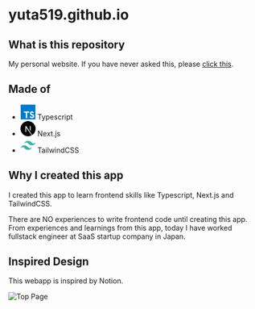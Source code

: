 # yuta519.github.io

## What is this repository
My personal website. If you have never asked this, please [click this](https://yuta519.github.io/).

## Made of
- <img src="https://raw.githubusercontent.com/devicons/devicon/9f4f5cdb393299a81125eb5127929ea7bfe42889/icons/typescript/typescript-original.svg" alt="Typescript" width="30" height="30"> Typescript
- <img src="https://raw.githubusercontent.com/devicons/devicon/9f4f5cdb393299a81125eb5127929ea7bfe42889/icons/nextjs/nextjs-original.svg" alt="Typescript" width="30" height="30"> Next.js
- <img src="https://raw.githubusercontent.com/devicons/devicon/9f4f5cdb393299a81125eb5127929ea7bfe42889/icons/tailwindcss/tailwindcss-plain.svg" alt="Typescript" width="30" height="30"> TailwindCSS

## Why I created this app
I created this app to learn frontend skills like Typescript, Next.js and TailwindCSS.

There are NO experiences to write frontend code until creating this app.
From experiences and learnings from this app, today I have worked fullstack engineer at SaaS startup company in Japan.


## Inspired Design
This webapp is inspired by Notion.

<img src="https://raw.githubusercontent.com/yuta519/yuta519.github.io/main/public/projects/yuta519.github.io.png" alt="Top Page" width="700" height="400">
